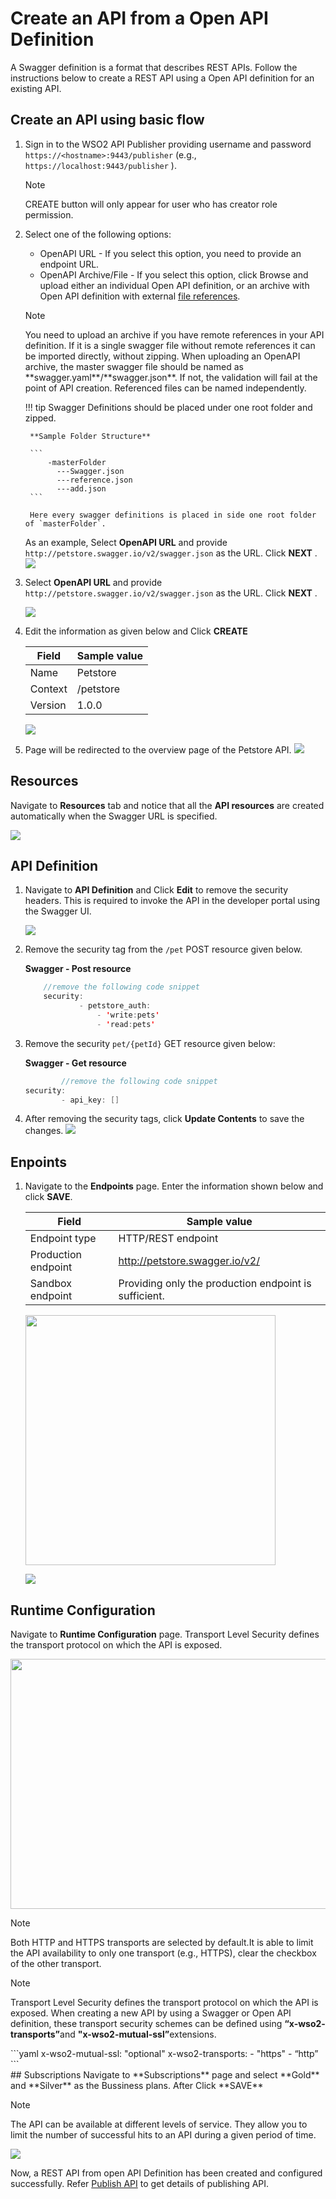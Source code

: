 # Create an API from a Open API Definition

A Swagger definition is a format that describes REST APIs. 
Follow the instructions below to create a REST API using a Open API definition for an existing API.

## Create an API using basic flow
1. Sign in to the WSO2 API Publisher providing username and password `https://<hostname>:9443/publisher` (e.g., `https://localhost:9443/publisher` ).
    <html><div class="admonition note">
      <p class="admonition-title">Note</p>
      <p>CREATE button will only appear for user who has creator role permission.</p>
      </div>
    </html>

2. Select one of the following options:

	* OpenAPI URL - If you select this option, you need to provide an endpoint URL.
	* OpenAPI Archive/File - If you select this option, click Browse and upload either an individual Open API definition, or an archive with Open API definition with external <a href="https://swagger.io/docs/specification/using-ref/" target="_blank">file references</a>.

    <html><div class="admonition note">
    <p class="admonition-title">Note</p>
    <p>
    You need to upload an archive if you have remote references in your API definition. If it is a single swagger file without remote references it can be imported directly, without zipping. 
    When uploading an OpenAPI archive, the master swagger file should be named as **swagger.yaml**/**swagger.json**. 
    If not, the validation will fail at the point of API creation. Referenced files can be named independently.
    </p>
    </div>
    </html>
    
    !!! tip
        Swagger Definitions should be placed under one root folder and zipped.    
   
        **Sample Folder Structure**
    
        ```
            -masterFolder
              ---Swagger.json
              ---reference.json
              ---add.json
        ```

        Here every swagger definitions is placed in side one root folder of `masterFolder`.

	As an example, Select **OpenAPI URL** and provide `http://petstore.swagger.io/v2/swagger.json` as the URL.
	Click **NEXT** . ![]({{base_path}}/assets/img/Learn/create-rest-api-using-swagger-def-form1.jpg)

3.  Select **OpenAPI URL** and provide `http://petstore.swagger.io/v2/swagger.json` as the URL. Click **NEXT** .

    ![]({{base_path}}/assets/img/learn/create-rest-api-using-swagger-def-form1.jpg)

4.  Edit the information as given below and Click **CREATE**

    | Field   | Sample value |
    |---------|--------------|
    | Name    | Petstore     |
    | Context | /petstore    |
    | Version | 1.0.0        |

    ![]({{base_path}}/assets/img/learn/create-rest-api-using-swagger-def-form1.jpg)

5. Page will be redirected to the overview page of the Petstore API.
 [![]({{base_path}}/assets/img/learn/overviewpage-rest-api-creating-by-swagger-def.jpg)]({{base_path}}/assets/img/learn/overviewpage-rest-api-creating-by-swagger-def.jpg)

## Resources
   Navigate to **Resources** tab and notice that all the **API resources** are created automatically when the Swagger URL is specified.
   
   [![]({{base_path}}/assets/img/learn/resource-of-pet-store-api.jpg)]({{base_path}}/assets/img/learn/resource-of-pet-store-api.jpg)

## API Definition
1. Navigate to **API Definition** and Click **Edit** to remove the security headers. This is required to invoke the API in the developer portal using the Swagger UI.
    
    ![]({{base_path}}/assets/img/learn/edit-api-definition-pet-store.jpg)


2. Remove the security tag from the `/pet` POST resource given below.

    **Swagger - Post resource**

    ``` java
        //remove the following code snippet
        security:
                - petstore_auth:
                    - 'write:pets'
                    - 'read:pets'
    ```

3.  Remove the security `pet/{petId}` GET resource given below:

    **Swagger - Get resource**

    ``` java
            //remove the following code snippet
    security:
            - api_key: []
    ```
4.  After removing the security tags, click **Update Contents** to save the changes.
 ![]({{base_path}}/assets/img/learn/update-content-pet-store.jpg)

## Enpoints
1. Navigate to the **Endpoints** page. Enter the information shown below and click **SAVE**.

    | Field               | Sample value                                          |
    |---------------------|-------------------------------------------------------|
    | Endpoint type       | HTTP/REST endpoint                                    |
    | Production endpoint | http://petstore.swagger.io/v2/                        |
    | Sandbox endpoint    | Providing only the production endpoint is sufficient. |

     <html>
     <img src="{{base_path}}/assets/img/learn/add-endpoint-pet-store-api.jpg" height="400" width="400">
     </html>

    ![]({{base_path}}/assets/img/learn/add-endpoint-configuration-for-pet-store-api.jpg)

## Runtime Configuration
  Navigate to **Runtime Configuration** page. 
  Transport Level Security  defines the transport protocol on which the API is exposed.
     
  <html>
     <img src="{{base_path}}/assets/img/learn/transport-level-security-pet-store.jpg" height="400" width="700">
     </html>

  <html><div class="admonition note">
     <p class="admonition-title">Note</p>
     <p> Both HTTP and HTTPS transports are selected by default.It is able to limit the API availability to only one transport (e.g., HTTPS), clear the checkbox of the other transport.</p>
     </div>
     </html>

   <html><div class="admonition note">
     <p class="admonition-title">Note</p>
        <p> Transport Level Security defines the transport protocol on which the API is exposed. When creating a new API by using a Swagger or Open API definition, these transport security schemes can be defined using  <b>“x-wso2- transports”</b>and <b>"x-wso2-mutual-ssl”</b>extensions.</p>
            ```yaml
            x-wso2-mutual-ssl: "optional"
            x-wso2-transports: 
                - "https"
                - “http”
            ```
    </div></html>
## Subscriptions
   Navigate to **Subscriptions** page and select **Gold** and **Silver** as the Bussiness plans. After Click **SAVE**

   <html><div class="admonition note">
     <p class="admonition-title">Note</p>
     <p> The API can be available at different levels of service. They allow you to limit the number of successful hits to an API during a given period of time.</p>
     </div>
     </html>

   ![]({{base_path}}/assets/img/learn/add-bussiness-plans-for-pet-store-api.jpg)


Now, a REST API from open API Definition has been created and configured successfully. Refer [Publish API]({{base_path}}/learn/design-api/publish-api/publish-an-ap) to get details of publishing API.
